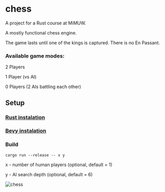 # chess

A project for a Rust course at MiMUW.

A mostly functional chess engine.

The game lasts until one of the kings is captured.
There is no En Passant.

### Available game modes:

2 Players

1 Player (vs AI)

0 Players (2 AIs battling each other)

## Setup

### [Rust instalation](https://rustup.rs/)

### [Bevy instalation](https://github.com/bevyengine/bevy/blob/main/docs/linux_dependencies.md)

### Build

    cargo run --release -- x y

x - number of human players (optional, default = 1)

y - AI search depth (optional, default = 6)

![chess](https://user-images.githubusercontent.com/64140832/210140780-ce1bf7f5-472a-4626-bccc-ef5151333e0e.png)
